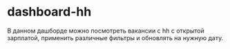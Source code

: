 # dashboard-hh
В данном дашборде можно посмотреть вакансии с hh с открытой зарплатой, применить различные фильтры и обновлять на нужную дату.
